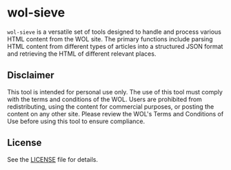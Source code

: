 # wol-sieve

`wol-sieve` is a versatile set of tools designed to handle and process various HTML content from the WOL site. The
primary functions include parsing HTML content from different types of articles into a structured JSON format and
retrieving the HTML of different relevant places.

## Disclaimer

This tool is intended for personal use only. The use of this tool must comply with the terms and conditions of the WOL.
Users are prohibited from redistributing, using the content for commercial purposes, or posting the content on any other
site. Please review the WOL's Terms and Conditions of Use before using this tool to ensure compliance.

## License

See the [LICENSE](./LICENSE) file for details.
